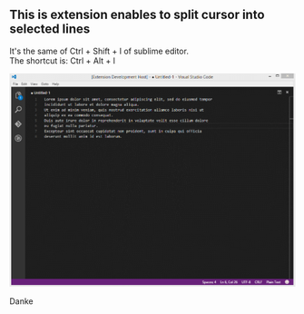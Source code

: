 ## This is extension enables to split cursor into selected lines  
It's the same of Ctrl + Shift + l of sublime editor.  
The shortcut is: Ctrl + Alt + l   
  
![Look that](./docs/split-into-lines.gif)  
  
Danke
  